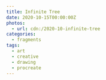 ```yaml
---
title: Infinite Tree
date: 2020-10-15T00:00:00Z
photos:
  - url: cdn:/2020-10-infinite-tree
categories:
  - fragments
tags:
  - art
  - creative
  - drawing
  - procreate
---
```

